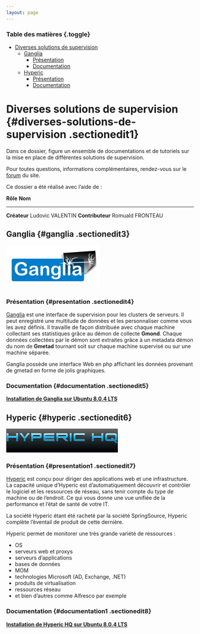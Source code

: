 ```yaml
---
layout: page
---
```


### Table des matières {.toggle}

-   [Diverses solutions de
    supervision](start.html#diverses-solutions-de-supervision)
    -   [Ganglia](start.html#ganglia)
        -   [Présentation](start.html#presentation)
        -   [Documentation](start.html#documentation)
    -   [Hyperic](start.html#hyperic)
        -   [Présentation](start.html#presentation1)
        -   [Documentation](start.html#documentation1)

Diverses solutions de supervision {#diverses-solutions-de-supervision .sectionedit1}
=================================

Dans ce dossier, figure un ensemble de documentations et de tutoriels
sur la mise en place de différentes solutions de supervision.

Pour toutes questions, informations complémentaires, rendez-vous sur le
[forum](http://forums.monitoring-fr.org/ "http://forums.monitoring-fr.org/")
du site.

Ce dossier a été réalisé avec l’aide de :

  **Rôle**           **Nom**
  ------------------ ------------------
  **Créateur**       Ludovic VALENTIN
  **Contributeur**   Romuald FRONTEAU

Ganglia {#ganglia .sectionedit3}
-------

[![logo\_ganglia.jpg](../../../assets/media/supervision/logo_ganglia.jpg "logo_ganglia.jpg")](../../../_detail/supervision/logo_ganglia.jpg@id=various%253Astart.html "supervision:logo_ganglia.jpg")

### Présentation {#presentation .sectionedit4}

[Ganglia](http://ganglia.sourceforge.net/ "http://ganglia.sourceforge.net/")
est une interface de supervision pour les clusters de serveurs. Il peut
enregistré une multitude de données et les personnaliser comme vous les
avez définis. Il travaille de façon distribuée avec chaque machine
collectant ses statistiques grâce au démon de collecte **Gmond**. Chaque
données collectées par le démon sont extraites grâce à un metadata démon
du nom de **Gmetad** tournant soit sur chaque machine supervisé ou sur
une machine séparée.

Ganglia possède une interface Web en php affichant les données provenant
de gmetad en forme de jolis graphiques.

### Documentation {#documentation .sectionedit5}

**[Installation de Ganglia sur Ubuntu 8.0.4
LTS](../../../various/ganglia-ubuntu-install.html "various:ganglia-ubuntu-install")**

Hyperic {#hyperic .sectionedit6}
-------

[![](../../../assets/media/supervision/logo_hyperic.jpg)](../../../_detail/supervision/logo_hyperic.jpg@id=various%253Astart.html "supervision:logo_hyperic.jpg")

### Présentation {#presentation1 .sectionedit7}

[Hyperic](http://www.hyperic.com "http://www.hyperic.com") est conçu
pour diriger des applications web et une infrastructure. La capacité
unique d’Hyperic est d’automatiquement découvrir et contrôler le
logiciel et les ressources de réseau, sans tenir compte du type de
machine ou de l’endroit. Ce qui vous donne une vue unifiée de la
performance et l’état de santé de votre IT.

La société Hyperic étant été racheté par la société SpringSource,
Hyperic complète l’éventail de produit de cette dernière.

Hyperic permet de monitorer une très grande variété de ressources :

-   OS
-   serveurs web et proxys
-   serveurs d’applications
-   bases de données
-   MOM
-   technologies Microsoft (AD, Exchange, .NET)
-   produits de virtualisation
-   ressources réseau
-   et bien d’autres comme Alfresco par exemple

### Documentation {#documentation1 .sectionedit8}

**[Installation de Hyperic HQ sur Ubuntu 8.0.4
LTS](../../../various/hyperic-ubuntu-install.html "various:hyperic-ubuntu-install")**
